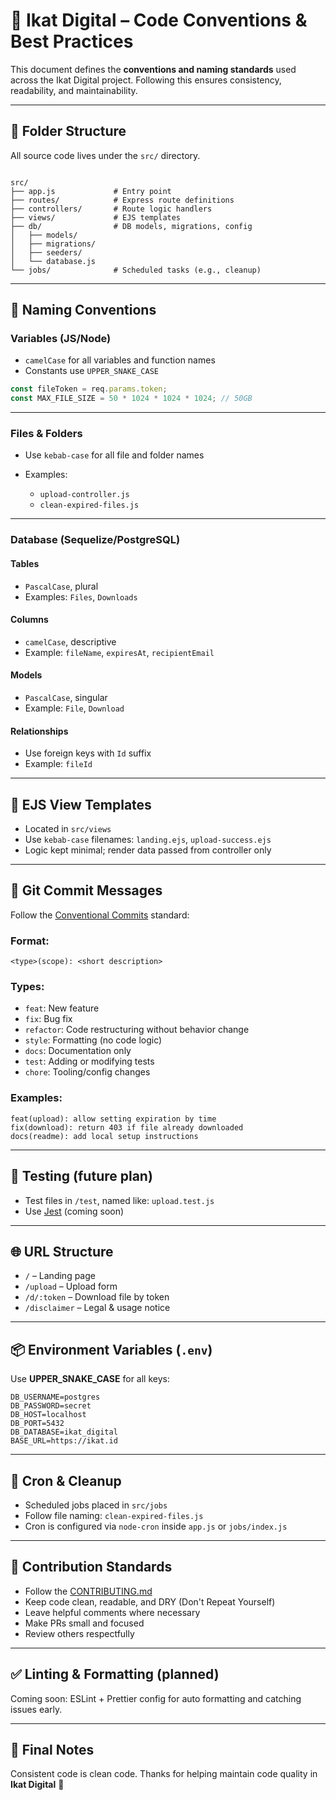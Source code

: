 
# 🧭 Ikat Digital – Code Conventions & Best Practices

This document defines the **conventions and naming standards** used across the Ikat Digital project. Following this ensures consistency, readability, and maintainability.

---

## 📁 Folder Structure

All source code lives under the `src/` directory.

```

src/
├── app.js             # Entry point
├── routes/            # Express route definitions
├── controllers/       # Route logic handlers
├── views/             # EJS templates
├── db/                # DB models, migrations, config
│   ├── models/
│   ├── migrations/
│   ├── seeders/
│   └── database.js
└── jobs/              # Scheduled tasks (e.g., cleanup)

```

---

## 📌 Naming Conventions

### Variables (JS/Node)
- `camelCase` for all variables and function names  
- Constants use `UPPER_SNAKE_CASE`

```js
const fileToken = req.params.token;
const MAX_FILE_SIZE = 50 * 1024 * 1024 * 1024; // 50GB
````

---

### Files & Folders

* Use `kebab-case` for all file and folder names
* Examples:

  * `upload-controller.js`
  * `clean-expired-files.js`

---

### Database (Sequelize/PostgreSQL)

#### Tables

* `PascalCase`, plural
* Examples: `Files`, `Downloads`

#### Columns

* `camelCase`, descriptive
* Example: `fileName`, `expiresAt`, `recipientEmail`

#### Models

* `PascalCase`, singular
* Example: `File`, `Download`

#### Relationships

* Use foreign keys with `Id` suffix
* Example: `fileId`

---

## 📄 EJS View Templates

* Located in `src/views`
* Use `kebab-case` filenames: `landing.ejs`, `upload-success.ejs`
* Logic kept minimal; render data passed from controller only

---

## 📜 Git Commit Messages

Follow the [Conventional Commits](https://www.conventionalcommits.org/en/v1.0.0/) standard:

### Format:

```
<type>(scope): <short description>
```

### Types:

* `feat`: New feature
* `fix`: Bug fix
* `refactor`: Code restructuring without behavior change
* `style`: Formatting (no code logic)
* `docs`: Documentation only
* `test`: Adding or modifying tests
* `chore`: Tooling/config changes

### Examples:

```
feat(upload): allow setting expiration by time
fix(download): return 403 if file already downloaded
docs(readme): add local setup instructions
```

---

## 🧪 Testing (future plan)

* Test files in `/test`, named like: `upload.test.js`
* Use [Jest](https://jestjs.io/) (coming soon)

---

## 🌐 URL Structure

* `/` – Landing page
* `/upload` – Upload form
* `/d/:token` – Download file by token
* `/disclaimer` – Legal & usage notice

---

## 📦 Environment Variables (`.env`)

Use **UPPER\_SNAKE\_CASE** for all keys:

```env
DB_USERNAME=postgres
DB_PASSWORD=secret
DB_HOST=localhost
DB_PORT=5432
DB_DATABASE=ikat_digital
BASE_URL=https://ikat.id
```

---

## 🧼 Cron & Cleanup

* Scheduled jobs placed in `src/jobs`
* Follow file naming: `clean-expired-files.js`
* Cron is configured via `node-cron` inside `app.js` or `jobs/index.js`

---

## 🤝 Contribution Standards

* Follow the [CONTRIBUTING.md](./CONTRIBUTING.md)
* Keep code clean, readable, and DRY (Don't Repeat Yourself)
* Leave helpful comments where necessary
* Make PRs small and focused
* Review others respectfully

---

## ✅ Linting & Formatting (planned)

Coming soon: ESLint + Prettier config for auto formatting and catching issues early.

---

## 🧠 Final Notes

Consistent code is clean code.
Thanks for helping maintain code quality in **Ikat Digital** 💙
